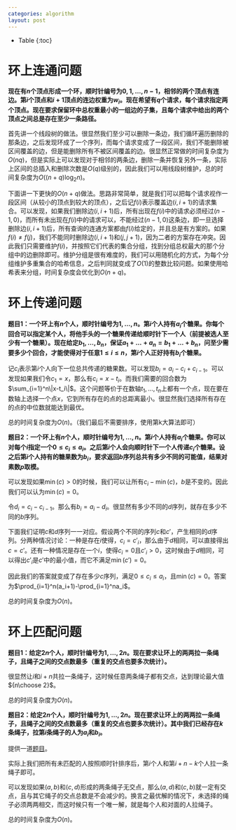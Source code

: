 ```yaml
---
categories: algorithm
layout: post
---
```


- Table
{:toc}

# 环上连通问题

**现在有$n$个顶点形成一个环，顺时针编号为$0,1,\ldots,n-1$，相邻的两个顶点有连边。第$i$个顶点和$i+1$顶点的连边权重为$w_i$。现在希望有$q$个请求，每个请求指定两个顶点。现在要求保留环中总权重最小的一组边的子集，且每个请求中给出的两个顶点之间总是存在至少一条路径。**

首先讲一个线段树的做法。很显然我们至少可以删除一条边，我们循环遍历删除的那条边，之后发现环成了一个序列，而每个请求变成了一段区间，我们不能删除被区间覆盖的边，但是能删除所有不被区间覆盖的边。很显然正常做的时间复杂度为$O(nq)$，但是实际上可以发现对于相邻的两条边，删除一条并恢复另外一条，实际上区间的总插入和删除次数是$O(q)$级别的，因此我们可以用线段树维护，总的时间复杂度为$O((n+q)\log_2n)$。

下面讲一下更快的$O(n+q)$做法。思路非常简单，就是我们可以把每个请求视作一段区间（从较小的顶点到较大的顶点），之后记$f(i)$表示覆盖边$(i,i+1)$的请求集合。可以发现，如果我们删除边$(i,i+1)$后，所有出现在$f(i)$中的请求必须经过$(n-1,0)$，而所有未出现在$f(i)$中的请求可以，不能经过$(n-1,0)$这条边，即一旦选择删除边$(i,i+1)$后，所有查询的连通方案都由$f(i)$给定的，并且总是有方案的。如果$f(i)\neq f(j)$，我们不能同时删除边$(i,i+1)$和$(j,j+1)$，因为二者的方案存在冲突。因此我们只需要维护$f(i)$，并按照它们代表的集合分组，找到分组总权最大的那个分组中的边删除即可。维护分组是很有难度的，我们可以用随机化的方式，为每个分组维护多重集合的哈希信息，之后判同就变成了$O(1)$的整数比较问题。如果使用哈希表来分组，时间复杂度会优化到$O(n+q)$。

# 环上传递问题

**题目1：一个环上有$n$个人，顺时针编号为$1,\ldots,n$。第$i$个人持有$a_i$个糖果。你每个回合可以指定某个人，将他手头的一个糖果传递给顺时针下一个人（前提被选人至少有一个糖果）。现在给定$b_1,\ldots,b_n$，保证$a_1+\ldots+a_n=b_1+\ldots+b_n$，问至少需要多少个回合，才能使得对于任意$1\leq i\leq n$，第$i$个人正好持有$b_i$个糖果。**

记$c_i$表示第$i$个人向下一位总共传递的糖果数。可以发现$b_i=a_i-c_i+c_{i-1}$。可以发现如果我们令$c_1=x$，那么有$c_i=x-t_i$。而我们需要的回合数为$\sum_{i=1}^n\|x-t_i\|$。这个问题等价于在数轴$t_1,\ldots,t_n$上都有一个点，现在要在数轴上选择一个点$x$，它到所有存在的点的总距离最小。很显然我们选择所有存在的点的中位数就能达到最优。

总的时间复杂度为$O(n)$。（我们最后不需要排序，使用第k大算法即可）

**题目2：一个环上有$n$个人，顺时针编号为$1,\ldots,n$。第$i$个人持有$a_i$个糖果。你可以对每个$i$指定一个$0\leq c_i\leq a_i$。之后第$i$个人会向顺时针下一个人传递$c_i$个糖果。设之后第$i$个人持有的糖果数为$b_i$，要求返回$b$序列总共有多少不同的可能值，结果对素数$p$取模。**

可以发现如果$\min(c)>0$的时候，我们可以让所有$c_i-\min(c)$，$b$是不变的。因此我们可以认为$\min(c)=0$。

令$d_i=c_i-c_{i-1}$。那么有$b_i=a_i-d_i$。很显然有多少不同的$d$序列，就存在多少不同的$b$序列。

下面我们证明$c$和$d$序列一一对应。假设两个不同的序列$c$和$c'$，产生相同的$d$序列。分两种情况讨论：一种是存在$i$使得，$c_i=c'_i$，那么由于$d$相同，可以直接得出$c=c'$。还有一种情况是存在一个$i$，使得$c_i=0$且$c'_i>0$，这时候由于$d$相同，可以得出$c'_i$是$c'$中的最小值，而它不满足$\min(c')=0$。

因此我们的答案就变成了存在多少$c$序列，满足$0\leq c_i\leq a_i$，且$\min(c)=0$。答案为$\prod_{i=1}^n(a_i+1)-\prod_{i=1}^na_i$。

总的时间复杂度为$O(n)$。

# 环上匹配问题

**题目1：给定$2n$个人，顺时针编号为$1,\ldots,2n$。现在要求让环上的两两拉一条绳子，且绳子之间的交点数最多（重复的交点也要多次统计）。**

很显然让$i$和$i+n$共拉一条绳子，这时候任意两条绳子都有交点，达到理论最大值${n\choose 2}$。

总的时间复杂度为$O(n)$。

**题目2：给定$2n$个人，顺时针编号为$1,\ldots,2n$。现在要求让环上的两两拉一条绳子，且绳子之间的交点数最多（重复的交点也要多次统计）。其中我们已经存在$k$条绳子，拉第$i$条绳子的人为$a_i$和$b_i$。**

提供一道[题目](https://codeforces.com/contest/1552/problem/C)。

实际上我们把所有未匹配的人按照顺时针排序后，第$i$个人和第$i+n-k$个人拉一条绳子即可。

可以发现如果$(a,b)$和$(c,d)$形成的两条绳子无交点，那么$(a,d)$和$(c,b)$就一定有交点，且与其它绳子的交点总数是不会减少的。换言之最优解的情况下，未选择的绳子必须两两相交，而这时候只有一个唯一解，就是每个人和对面的人拉绳子。

总的时间复杂度为$O(n)$。
